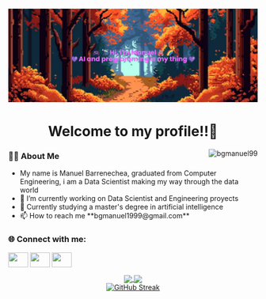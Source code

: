[![Banner](https://github.com/bgmanuel99/bgmanuel99/blob/main/profile_banner.png)](https://liyasthomas.github.io/banner/)

<h1 align=center>Welcome to my profile!!👋</h1>
<img align=right src="https://komarev.com/ghpvc/?username=bgmanuel99&color=blueviolet&style=flat&label=Visitors&abbreviated=true" alt="bgmanuel99"/>

<h3>🧑‍💻 About Me</h3>
<ul>
  <li>My name is Manuel Barrenechea, graduated from Computer Engineering, i am a Data Scientist making my way through the data world </li>
  <li>🔭 I’m currently working on Data Scientist and Engineering proyects </li>
  <li>🌱 Currently studying a master's degree in artificial intelligence </li>
  <li>📫 How to reach me **bgmanuel1999@gmail.com** </li>
</ul>

<h3 align="left">🌐 Connect with me:</h3>
<p align="left">
  <a href="https://twitter.com/bgmanu99" target="blank"><img align="center" src="https://cdn.jsdelivr.net/npm/simple-icons@3.0.1/icons/twitter.svg" alt="" height="30" width="40" /></a>
  <a href="https://www.linkedin.com/in/mbg99" target="blank"><img align="center" src="https://cdn.jsdelivr.net/npm/simple-icons@3.0.1/icons/linkedin.svg" alt="" height="30" width="40" /></a>
  <a href="https://www.instagram.com/bgmanuel99" target="blank"><img align="center" src="https://cdn.jsdelivr.net/npm/simple-icons@3.0.1/icons/instagram.svg" alt="" height="30" width="40" /></a>
</p>

<div align=center>
  <div>
    <a href="https://github.com/anuraghazra/github-readme-stats">
      <img align=center height=175 src="https://github-readme-stats.vercel.app/api/top-langs/?username=bgmanuel99&layout=compact">
    </a>
    <a href="https://github.com/anuraghazra/github-readme-stats">
      <img align=center height=175 src="https://github-readme-stats.vercel.app/api?username=bgmanuel99&show_icons=true&theme=tokyonight"/>
    </a>
  </div>
  <div>
    <a href="https://git.io/streak-stats">
      <img src="https://github-readme-streak-stats.herokuapp.com?user=bgmanuel99&theme=shadow-purple&hide_border=true&date_format=j%20M%5B%20Y%5D" alt="GitHub Streak"/>
    </a>
  </div>
</div>
